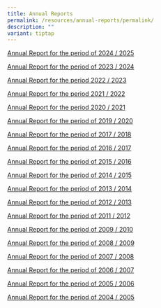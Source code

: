 ```yaml
---
title: Annual Reports
permalink: /resources/annual-reports/permalink/
description: ""
variant: tiptap
---
```

<p><a href="/files/nfec_annual_report_wy24_25.pdf" rel="noopener nofollow" target="_blank">Annual Report for the period of 2024 / 2025</a>
</p>
<p><a href="/files/NFEC_Annual_Report_WY23_24.pdf" rel="noopener nofollow" target="_blank">Annual Report for the period of 2023 / 2024</a>
</p>
<p><a href="/files/nfec_ar_2023_compressed.pdf" rel="noopener noreferrer nofollow" target="_blank">Annual Report for the period 2022 / 2023</a>
</p>
<p><a href="/files/nfec%20ar%202021_v9_lr_compressed.pdf" rel="noopener noreferrer nofollow" target="_blank">Annual Report for the period 2021 / 2022</a>
</p>
<p><a href="/files/nfecannualreport2020_compressed.pdf" rel="noopener noreferrer nofollow" target="_blank">Annual Report for the period 2020 / 2021</a>
</p>
<p><a href="/files/nfecannualreport2020.pdf" rel="noopener noreferrer nofollow" target="_blank">Annual Report for the period of 2019 / 2020</a>
</p>
<p><a href="https://go.gov.sg/nfec-annual-report-2018" rel="noopener noreferrer nofollow" target="_blank">Annual Report for the period of 2017 / 2018</a>
</p>
<p><a href="/files/annual_report_2017.pdf" rel="noopener noreferrer nofollow" target="_blank">Annual Report for the period of 2016 / 2017</a>
</p>
<p><a href="/files/annual_report_2016.pdf" rel="noopener noreferrer nofollow" target="_blank">Annual Report for the period of 2015 / 2016</a>
</p>
<p><a href="https://go.gov.sg/nfec-annual-report-2015" rel="noopener noreferrer nofollow" target="_blank">Annual Report for the period of 2014 / 2015</a>
</p>
<p><a href="/files/annual_report_2014compressed.pdf" rel="noopener noreferrer nofollow" target="_blank">Annual Report for the period of 2013 / 2014</a>
</p>
<p><a href="https://go.gov.sg/nfec-annual-report-2013" rel="noopener noreferrer nofollow" target="_blank">Annual Report for the period of 2012 / 2013</a>
</p>
<p><a href="https://go.gov.sg/nfec-annual-report-2012" rel="noopener noreferrer nofollow" target="_blank">Annual Report for the period of 2011 / 2012</a>
</p>
<p><a href="/files/annual_report_2010.pdf" rel="noopener noreferrer nofollow" target="_blank">Annual Report for the period of 2009 / 2010</a>
</p>
<p><a href="/files/annual_report_2009.pdf" rel="noopener noreferrer nofollow" target="_blank">Annual Report for the period of 2008 / 2009</a>
</p>
<p><a href="/files/annual_report_2008.pdf" rel="noopener noreferrer nofollow" target="_blank">Annual Report for the period of 2007 / 2008</a>
</p>
<p><a href="/files/annual_report_2007.pdf" rel="noopener noreferrer nofollow" target="_blank">Annual Report for the period of 2006 / 2007</a>
</p>
<p><a href="/files/annual_report_2006.pdf" rel="noopener noreferrer nofollow" target="_blank">Annual Report for the period of 2005 / 2006</a>
</p>
<p><a href="/files/annual_report_2005.pdf" rel="noopener noreferrer nofollow" target="_blank">Annual Report for the period of 2004 / 2005</a>
</p>